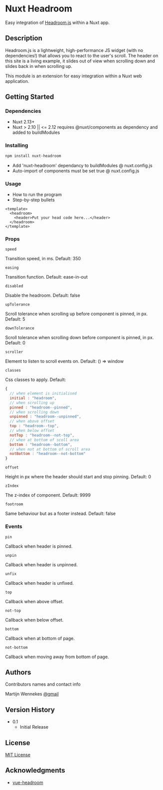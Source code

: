 # Nuxt Headroom

Easy integration of [Headroom.js](https://wicky.nillia.ms/headroom.js/) within a Nuxt app.

## Description

Headroom.js is a lightweight, high-performance JS widget (with no dependencies!) that allows you to react to the user's scroll. The header on this site is a living example, it slides out of view when scrolling down and slides back in when scrolling up.

This module is an extension for easy integration within a Nuxt web application.

## Getting Started

### Dependencies

- Nuxt 2.13+
- Nuxt > 2.10 || <= 2.12 requires @nuxt/components as dependency and added to buildModules

### Installing

```bash
npm install nuxt-headroom
```

- Add 'nuxt-headroom' dependancy to buildModules @ nuxt.config.js
- Auto-import of components must be set true @ nuxt.config.js

### Usage

- How to run the program
- Step-by-step bullets

```vue
<template>
  <headroom>
    <header>Put your head code here...</header>
  </headroom>
</template>
```

### Props

```text
speed
```

Transition speed, in ms. Default: 350

```text
easing
```

Transition function. Default: ease-in-out

```text
disabled
```

Disable the headroom. Default: false

```text
upTolerance
```

Scroll tolerance when scrolling up before component is pinned, in px. Default: 5

```text
downTolerance
```

Scroll tolerance when scrolling down before component is pinned, in px. Default: 0

```text
scroller
```

Element to listen to scroll events on. Default: () => window

```text
classes
```

Css classes to apply. Default:

```javascript
{
  // when element is initialised
  initial : "headroom",
  // when scrolling up
  pinned : "headroom--pinned",
  // when scrolling down
  unpinned : "headroom--unpinned",
  // when above offset
  top : "headroom--top",
  // when below offset
  notTop : "headroom--not-top",
  // when at bottom of scoll area
  bottom : "headroom--bottom",
  // when not at bottom of scroll area
  notBottom : "headroom--not-bottom"
}
```

```text
offset
```

Height in px where the header should start and stop pinning. Default: 0

```text
zIndex
```

The z-index of component. Default: 9999

```text
footroom
```

Same behaviour but as a footer instead. Default: false

### Events

```text
pin
```

Callback when header is pinned.

```text
unpin
```

Callback when header is unpinned.

```text
unfix
```

Callback when header is unfixed.

```text
top
```

Callback when above offset.

```text
not-top
```

Callback when below offset.

```text
bottom
```

Callback when at bottom of page.

```text
not-bottom
```

Callback when moving away from bottom of page.

## Authors

Contributors names and contact info

Martijn Wennekes
[@gmail](martijnwennekes91@gmail.com)

## Version History

- 0.1
  - Initial Release

## License

[MIT License](http://opensource.org/licenses/MIT)

## Acknowledgments

- [vue-headroom](https://www.npmjs.com/package/vue-headroom)
